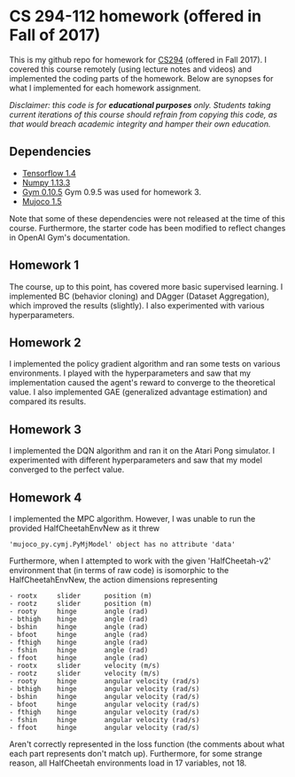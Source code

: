 # CS 294-112 homework (offered in Fall of 2017)

This is my github repo for homework for [CS294](http://rail.eecs.berkeley.edu/deeprlcourse-fa17/index.html) (offered in Fall 2017). I covered this course remotely (using lecture notes and videos) and implemented the coding parts of the homework. Below are synopses for what I implemented for each homework assignment.  

*Disclaimer: this code is for **educational purposes** only.  Students taking current iterations of this course should refrain from copying this code, as that would breach academic integrity and hamper their own education.*

## Dependencies

* [Tensorflow 1.4](https://www.tensorflow.org/)
* [Numpy 1.13.3](http://www.numpy.org/)
* [Gym 0.10.5](https://gym.openai.com/) Gym 0.9.5 was used for homework 3.
* [Mujoco 1.5](http://www.mujoco.org/)

Note that some of these dependencies were not released at the time of this course. Furthermore, the starter code has been modified to reflect changes in OpenAI Gym's documentation.

## Homework 1

The course, up to this point, has covered more basic supervised learning. I implemented BC (behavior cloning) and DAgger (Dataset Aggregation), which improved the results (slightly). I also experimented with various hyperparameters. 

## Homework 2

I implemented the policy gradient algorithm and ran some tests on various environments. I played with the hyperparameters and saw that my implementation caused the agent's reward to converge to the theoretical value. I also implemented GAE (generalized advantage estimation) and compared its results. 

## Homework 3

I implemented the DQN algorithm and ran it on the Atari Pong simulator. I experimented with different hyperparameters and saw that my model converged to the perfect value.

## Homework 4

I implemented the MPC algorithm. However, I was unable to run the provided HalfCheetahEnvNew as it threw 

~~~~
'mujoco_py.cymj.PyMjModel' object has no attribute 'data'
~~~~

Furthermore, when I attempted to work with the given 'HalfCheetah-v2' environment that (in terms of raw code) is isomorphic to the HalfCheetahEnvNew, the action dimensions representing

~~~~
- rootx     slider      position (m)
- rootz     slider      position (m)
- rooty     hinge       angle (rad)
- bthigh    hinge       angle (rad)
- bshin     hinge       angle (rad)
- bfoot     hinge       angle (rad)
- fthigh    hinge       angle (rad)
- fshin     hinge       angle (rad)
- ffoot     hinge       angle (rad)
- rootx     slider      velocity (m/s)
- rootz     slider      velocity (m/s)
- rooty     hinge       angular velocity (rad/s)
- bthigh    hinge       angular velocity (rad/s)
- bshin     hinge       angular velocity (rad/s)
- bfoot     hinge       angular velocity (rad/s)
- fthigh    hinge       angular velocity (rad/s)
- fshin     hinge       angular velocity (rad/s)
- ffoot     hinge       angular velocity (rad/s)
~~~~

Aren't correctly represented in the loss function (the comments about what each part represents don't match up). Furthermore, for some strange reason, all HalfCheetah environments load in 17 variables, not 18. 